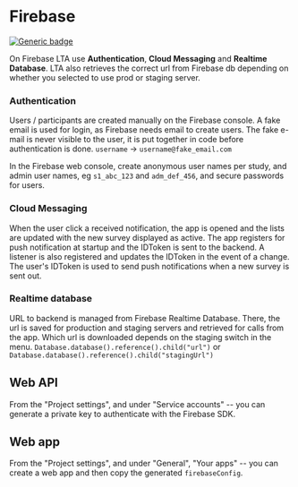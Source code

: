 ﻿# Firebase

[![Generic badge](https://img.shields.io/badge/Cloud-Firebase-yellow.svg)](https://firebase.google.com/)

On Firebase LTA use **Authentication**, **Cloud Messaging** and **Realtime Database**. LTA also retrieves the correct url from Firebase db depending on whether you selected to use prod or staging server.

### Authentication
Users / participants are created manually on the Firebase console. A fake email is used for login, as Firebase needs email to create users. The fake e-mail is never visible to the user, it is put together in code before authentication is done.
`username` -> `username@fake_email.com`

In the Firebase web console, create anonymous user names per study, and admin user names, eg  `s1_abc_123`  and  `adm_def_456`, and secure passwords for users.

### Cloud Messaging
When the user click a received notification, the app is opened and the lists are updated with the new survey displayed as active.
The app registers for push notification at startup and the IDToken is sent to the backend. A listener is also registered and updates the IDToken in the event of a change. The user's IDToken is used to send push notifications when a new survey is sent out. 

### Realtime database
URL to backend is managed from Firebase Realtime Database. There, the url is saved for production and staging servers and retrieved for calls from the app.
Which url is downloaded depends on the staging switch in the menu.
`Database.database().reference().child("url")`
or
`Database.database().reference().child("stagingUrl")`

## Web API
From the "Project settings", and under "Service accounts" -- you can generate a private key to authenticate with the Firebase SDK.

## Web app
From the "Project settings", and under "General", "Your apps" -- you can create a web app and then copy the generated `firebaseConfig`.